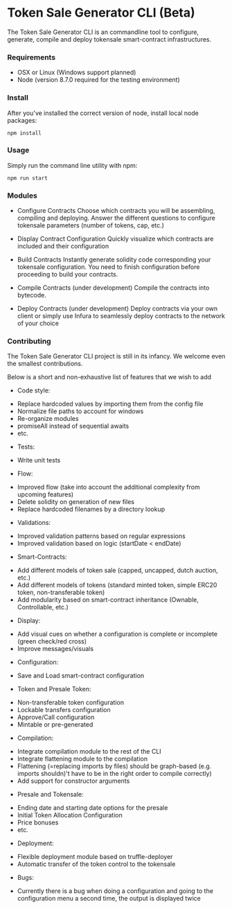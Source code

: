 # Token Sale Generator CLI (Beta)

The Token Sale Generator CLI is an commandline tool to configure, generate, compile and deploy tokensale smart-contract infrastructures.

### Requirements

* OSX or Linux (Windows support planned)
* Node (version 8.7.0 required for the testing environment)


### Install

After you've installed the correct version of node, install local node packages:

```
npm install
```

### Usage

Simply run the command line utility with npm:

```
npm run start
```

### Modules

* Configure Contracts
Choose which contracts you will be assembling, compiling and deploying. Answer the different questions to configure tokensale parameters (number of tokens, cap, etc.)

* Display Contract Configuration
Quickly visualize which contracts are included and their configuration

* Build Contracts
Instantly generate solidity code corresponding your tokensale configuration. You need to finish configuration before proceeding to build your contracts.

* Compile Contracts (under development)
Compile the contracts into bytecode.

* Deploy Contracts (under development)
Deploy contracts via your own client or simply use Infura to seamlessly deploy contracts to the network of your choice


### Contributing

The Token Sale Generator CLI project is still in its infancy. We welcome even the smallest contributions.

Below is a short and non-exhaustive list of features that we wish to add

* Code style:
- Replace hardcoded values by importing them from the config file
- Normalize file paths to account for windows
- Re-organize modules
- promiseAll instead of sequential awaits
- etc.

* Tests:
- Write unit tests

* Flow:
- Improved flow (take into account the additional complexity from upcoming features)
- Delete solidity on generation of new files
- Replace hardcoded filenames by a directory lookup

* Validations:
- Improved validation patterns based on regular expressions
- Improved validation based on logic (startDate < endDate)

* Smart-Contracts:
- Add different models of token sale (capped, uncapped, dutch auction, etc.)
- Add different models of tokens (standard minted token, simple ERC20 token, non-transferable token)
- Add modularity based on smart-contract inheritance (Ownable, Controllable, etc.)

* Display:
- Add visual cues on whether a configuration is complete or incomplete (green check/red cross)
- Improve messages/visuals

* Configuration:
- Save and Load smart-contract configuration

* Token and Presale Token:
- Non-transferable token configuration
- Lockable transfers configuration
- Approve/Call configuration
- Mintable or pre-generated

* Compilation:
- Integrate compilation module to the rest of the CLI
- Integrate flattening module to the compilation
- Flattening (=replacing imports by files) should be graph-based (e.g. imports shouldn)'t have to be in the right order to compile correctly)
- Add support for constructor arguments

* Presale and Tokensale:
- Ending date and starting date options for the presale
- Initial Token Allocation Configuration
- Price bonuses
- etc.

* Deployment:
- Flexible deployment module based on truffle-deployer
- Automatic transfer of the token control to the tokensale

* Bugs:
- Currently there is a bug when doing a configuration and going to the configuration menu a second time, the output is displayed twice


